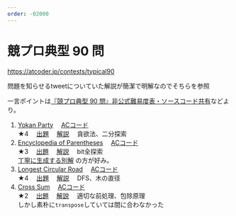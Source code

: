 ```yaml
---
order: -02000
---
```

# 競プロ典型 90 問

https://atcoder.jp/contests/typical90

問題を知らせるtweetについていた解説が簡潔で明解なのでそちらを参照

一言ポイントは[『競プロ典型 90 問』非公式難易度表・ソースコード共有](https://docs.google.com/spreadsheets/d/1GG4Higis4n4GJBViVltjcbuNfyr31PzUY_ZY1zh2GuI/view)などより。

1. [Yokan Party](https://atcoder.jp/contests/typical90/tasks/typical90_a)
　[ACコード](https://atcoder.jp/contests/typical90/submissions/25824596)  
★4
　[出題](https://github.com/E869120/kyopro_educational_90/blob/main/problem/001.jpg?raw=true)
　[解説](https://github.com/E869120/kyopro_educational_90/blob/main/editorial/001.jpg?raw=true)
　貪欲法、二分探索
2. [Encyclopedia of Parentheses](https://atcoder.jp/contests/typical90/tasks/typical90_b)
　[ACコード](https://atcoder.jp/contests/typical90/submissions/28855241)  
★3
　[出題](https://github.com/E869120/kyopro_educational_90/blob/main/problem/002.jpg?raw=true)
　[解説](https://github.com/E869120/kyopro_educational_90/blob/main/editorial/002.jpg?raw=true)
　bit全探索  
[丁寧に生成する別解](https://atcoder.jp/contests/typical90/submissions/21988452) の方が好み。
3. [Longest Circular Road](https://atcoder.jp/contests/typical90/tasks/typical90_c)
　[ACコード](https://atcoder.jp/contests/typical90/submissions/25826842)  
★4
　[出題](https://github.com/E869120/kyopro_educational_90/blob/main/problem/003.jpg?raw=true)
　[解説](https://github.com/E869120/kyopro_educational_90/blob/main/editorial/003.jpg?raw=true)
　DFS、木の直径
4. [Cross Sum](https://atcoder.jp/contests/typical90/tasks/typical90_d)
　[ACコード](https://atcoder.jp/contests/typical90/submissions/23707569)  
★2
　[出題](https://github.com/E869120/kyopro_educational_90/blob/main/problem/004.jpg?raw=true)
　[解説](https://github.com/E869120/kyopro_educational_90/blob/main/editorial/004.jpg?raw=true)
　適切な前処理、包除原理  
しかし素朴に`transpose`していては間に合わなかった

